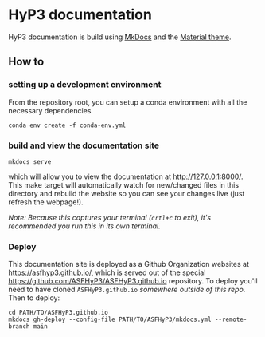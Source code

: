 # HyP3 documentation

HyP3 documentation is build using [MkDocs](https://www.mkdocs.org/) and the
[Material theme](https://squidfunk.github.io/mkdocs-material/). 

## How to

### setting up a development environment

From the repository root, you can setup a conda environment with all the 
necessary dependencies

```
conda env create -f conda-env.yml
```

### build and view the documentation site
```
mkdocs serve
```

which will allow you to view the documentation at http://127.0.0.1:8000/. This
make target will automatically watch for new/changed files in this directory and
rebuild the website so you can see your changes live (just refresh the webpage!).

*Note: Because this captures your terminal (`crtl+c` to exit), it's recommended you
run this in its own terminal.*

### Deploy

This documentation site is deployed as a Github Organization websites at
https://asfhyp3.github.io/, which is served out of the special
https://github.com/ASFHyP3/ASFHyP3.github.io repository. To deploy you'll need to
have cloned `ASFHyP3.github.io` *somewhere outside of this repo*. Then to deploy:

```
cd PATH/TO/ASFHyP3.github.io
mkdocs gh-deploy --config-file PATH/TO/ASFHyP3/mkdocs.yml --remote-branch main
```
